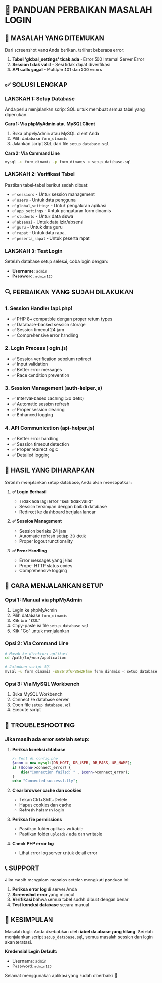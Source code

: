 # 🔧 PANDUAN PERBAIKAN MASALAH LOGIN

## 🚨 MASALAH YANG DITEMUKAN

Dari screenshot yang Anda berikan, terlihat beberapa error:
1. **Tabel 'global_settings' tidak ada** - Error 500 Internal Server Error
2. **Session tidak valid** - Sesi tidak dapat diverifikasi
3. **API calls gagal** - Multiple 401 dan 500 errors

## ✅ SOLUSI LENGKAP

### LANGKAH 1: Setup Database
Anda perlu menjalankan script SQL untuk membuat semua tabel yang diperlukan.

**Cara 1: Via phpMyAdmin atau MySQL Client**
1. Buka phpMyAdmin atau MySQL client Anda
2. Pilih database `form_dinamis`
3. Jalankan script SQL dari file `setup_database.sql`

**Cara 2: Via Command Line**
```bash
mysql -u form_dinamis -p form_dinamis < setup_database.sql
```

### LANGKAH 2: Verifikasi Tabel
Pastikan tabel-tabel berikut sudah dibuat:
- ✅ `sessions` - Untuk session management
- ✅ `users` - Untuk data pengguna
- ✅ `global_settings` - Untuk pengaturan aplikasi
- ✅ `app_settings` - Untuk pengaturan form dinamis
- ✅ `students` - Untuk data siswa
- ✅ `absensi` - Untuk data izin/absensi
- ✅ `guru` - Untuk data guru
- ✅ `rapat` - Untuk data rapat
- ✅ `peserta_rapat` - Untuk peserta rapat

### LANGKAH 3: Test Login
Setelah database setup selesai, coba login dengan:
- **Username:** `admin`
- **Password:** `admin123`

## 🔍 PERBAIKAN YANG SUDAH DILAKUKAN

### 1. Session Handler (api.php)
- ✅ PHP 8+ compatible dengan proper return types
- ✅ Database-backed session storage
- ✅ Session timeout 24 jam
- ✅ Comprehensive error handling

### 2. Login Process (login.js)
- ✅ Session verification sebelum redirect
- ✅ Input validation
- ✅ Better error messages
- ✅ Race condition prevention

### 3. Session Management (auth-helper.js)
- ✅ Interval-based caching (30 detik)
- ✅ Automatic session refresh
- ✅ Proper session clearing
- ✅ Enhanced logging

### 4. API Communication (api-helper.js)
- ✅ Better error handling
- ✅ Session timeout detection
- ✅ Proper redirect logic
- ✅ Detailed logging

## 🎯 HASIL YANG DIHARAPKAN

Setelah menjalankan setup database, Anda akan mendapatkan:

1. **✅ Login Berhasil**
   - Tidak ada lagi error "sesi tidak valid"
   - Session tersimpan dengan baik di database
   - Redirect ke dashboard berjalan lancar

2. **✅ Session Management**
   - Session berlaku 24 jam
   - Automatic refresh setiap 30 detik
   - Proper logout functionality

3. **✅ Error Handling**
   - Error messages yang jelas
   - Proper HTTP status codes
   - Comprehensive logging

## 🚀 CARA MENJALANKAN SETUP

### Opsi 1: Manual via phpMyAdmin
1. Login ke phpMyAdmin
2. Pilih database `form_dinamis`
3. Klik tab "SQL"
4. Copy-paste isi file `setup_database.sql`
5. Klik "Go" untuk menjalankan

### Opsi 2: Via Command Line
```bash
# Masuk ke direktori aplikasi
cd /path/to/your/application

# Jalankan script SQL
mysql -u form_dinamis -pB86TDf6PBGe2Hfme form_dinamis < setup_database.sql
```

### Opsi 3: Via MySQL Workbench
1. Buka MySQL Workbench
2. Connect ke database server
3. Open file `setup_database.sql`
4. Execute script

## 🔧 TROUBLESHOOTING

### Jika masih ada error setelah setup:

1. **Periksa koneksi database**
   ```php
   // Test di config.php
   $conn = new mysqli(DB_HOST, DB_USER, DB_PASS, DB_NAME);
   if ($conn->connect_error) {
       die("Connection failed: " . $conn->connect_error);
   }
   echo "Connected successfully";
   ```

2. **Clear browser cache dan cookies**
   - Tekan Ctrl+Shift+Delete
   - Hapus cookies dan cache
   - Refresh halaman login

3. **Periksa file permissions**
   - Pastikan folder aplikasi writable
   - Pastikan folder `uploads/` ada dan writable

4. **Check PHP error log**
   - Lihat error log server untuk detail error

## 📞 SUPPORT

Jika masih mengalami masalah setelah mengikuti panduan ini:

1. **Periksa error log** di server Anda
2. **Screenshot error** yang muncul
3. **Verifikasi** bahwa semua tabel sudah dibuat dengan benar
4. **Test koneksi database** secara manual

## 🎉 KESIMPULAN

Masalah login Anda disebabkan oleh **tabel database yang hilang**. Setelah menjalankan script `setup_database.sql`, semua masalah session dan login akan teratasi.

**Kredensial Login Default:**
- Username: `admin`
- Password: `admin123`

Selamat menggunakan aplikasi yang sudah diperbaiki! 🚀

